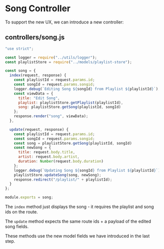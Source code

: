 # Song Controller

To support the new UX, we can introduce a new controller:

## controllers/song.js

~~~js
"use strict";

const logger = require("../utils/logger");
const playlistStore = require("../models/playlist-store");

const song = {
  index(request, response) {
    const playlistId = request.params.id;
    const songId = request.params.songid;
    logger.debug(`Editing Song ${songId} from Playlist ${playlistId}`);
    const viewData = {
      title: "Edit Song",
      playlist: playlistStore.getPlaylist(playlistId),
      song: playlistStore.getSong(playlistId, songId)
    };
    response.render("song", viewData);
  },

  update(request, response) {
    const playlistId = request.params.id;
    const songId = request.params.songid;
    const song = playlistStore.getSong(playlistId, songId)
    const newSong = {
      title: request.body.title,
      artist: request.body.artist,
      duration: Number(request.body.duration)
    };
    logger.debug(`Updating Song ${songId} from Playlist ${playlistId}`);
    playlistStore.updateSong(song, newSong);
    response.redirect("/playlist/" + playlistId);
  }
};

module.exports = song;
~~~

The `index` method just displays the song - it requires the playlist and song ids on the route.

The `update` method expects the same route ids + a payload of the edited song fields.

These methods use the new model fields we have introduced in the last step.

